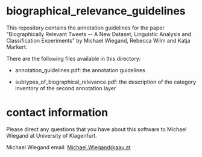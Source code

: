 # biographical_relevance_guidelines

This repository contains the annotation guidelines for the paper
"Biographically Relevant Tweets -- A New Dataset, Linguistic Analysis and Classification Experiments" by Michael Wiegand, Rebecca Wilm and Katja Markert.

There are the following files available in this directory:
- annotation_guidelines.pdf: the annotation guidelines

- subtypes_of_biographical_relevance.pdf: the description of the category inventory of the second annotation layer

# contact information
Please direct any questions that you have about this software to Michael Wiegand at University of Klagenfurt.

Michael Wiegand email: Michael.Wiegand@aau.at

